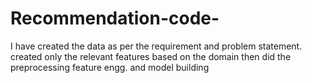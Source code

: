 # Recommendation-code-
I have created the data as per the requirement and problem statement. created only the relevant features based on the domain then did the preprocessing feature engg. and model building
